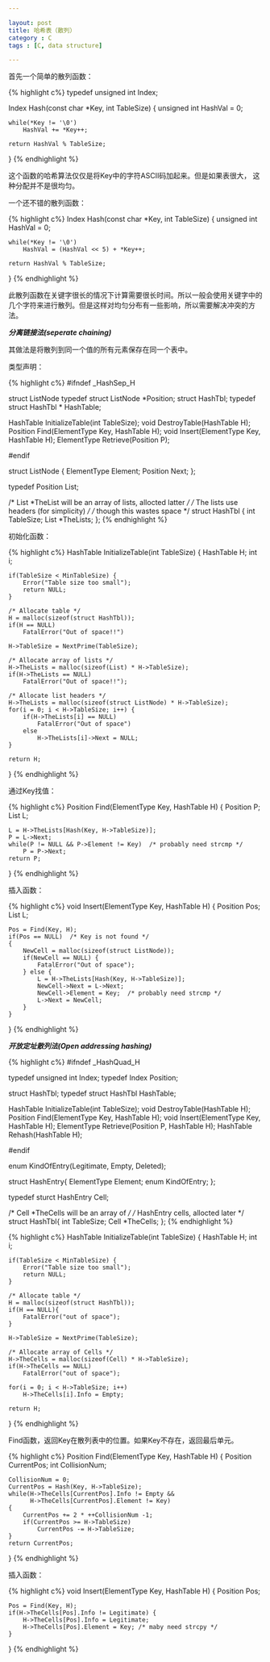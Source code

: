```yaml
---

layout: post
title: 哈希表（散列）
category : C
tags : [C, data structure]

---
```


首先一个简单的散列函数：

{% highlight c%}
typedef unsigned int Index;

Index Hash(const char *Key, int TableSize)
{
    unsigned int HashVal = 0;

    while(*Key != '\0')
        HashVal += *Key++;

    return HashVal % TableSize;
}
{% endhighlight %}

这个函数的哈希算法仅仅是将Key中的字符ASCII码加起来。但是如果表很大，
这种分配并不是很均匀。

一个还不错的散列函数：

{% highlight c%}
Index Hash(const char *Key, int TableSize)
{
    unsigned int HashVal = 0;

    while(*Key != '\0')
        HashVal = (HashVal << 5) + *Key++;

    return HashVal % TableSize;
}
{% endhighlight %}

此散列函数在关键字很长的情况下计算需要很长时间。所以一般会使用关键字中的
几个字符来进行散列。但是这样对均匀分布有一些影响，所以需要解决冲突的方法。

***分离链接法(seperate chaining)***

其做法是将散列到同一个值的所有元素保存在同一个表中。

类型声明：

{% highlight c%}
#ifndef _HashSep_H

struct ListNode
typedef struct ListNode *Position;
struct HashTbl;
typedef struct HashTbl * HashTable;

HashTable InitializeTable(int TableSize);
void DestroyTable(HashTable H);
Position Find(ElementType Key, HashTable H);
void Insert(ElementType Key, HashTable H);
ElementType Retrieve(Position P);

#endif

struct ListNode {
    ElementType Element;
    Position Next;
};

typedef Position List;

/* List *TheList will be an array of lists, allocted latter */
/* The lists use headers (for simplicity) */
/* though this wastes space */
struct HashTbl {
    int TableSize;
    List *TheLists;
};
{% endhighlight %}

初始化函数：

{% highlight c%}
HashTable InitializeTable(int TableSize)
{
    HashTable H;
    int i;

    if(TableSize < MinTableSize) {
        Error("Table size too small");
        return NULL;
    }

    /* Allocate table */
    H = malloc(sizeof(struct HashTbl));
    if(H == NULL)
        FatalError("Out of space!!")

    H->TableSize = NextPrime(TableSize);

    /* Allocate array of lists */
    H->TheLists = malloc(sizeof(List) * H->TableSize);
    if(H->TheLists == NULL)
        FatalError("Out of space!!");

    /* Allocate list headers */
    H->TheLists = malloc(sizeof(struct ListNode) * H->TableSize);
    for(i = 0; i < H->TableSize; i++) {
        if(H->TheLists[i] == NULL)
            FatalError("Out of space")
        else
            H->TheLists[i]->Next = NULL;
    }

    return H;
}
{% endhighlight %}

通过Key找值：

{% highlight c%}
Position Find(ElementType Key, HashTable H)
{
    Position P;
    List L;

    L = H->TheLists[Hash(Key, H->TableSize)];
    P = L->Next;
    while(P != NULL && P->Element != Key)  /* probably need strcmp */
        P = P->Next;
    return P;
}
{% endhighlight %}

插入函数：

{% highlight c%}
void Insert(ElementType Key, HashTable H)
{
    Position Pos;
    List L;

    Pos = Find(Key, H);
    if(Pos == NULL)  /* Key is not found */
    {
        NewCell = malloc(sizeof(struct ListNode));
        if(NewCell == NULL) {
            FatalError("Out of space");
        } else {
            L = H->TheLists[Hash(Key, H->TableSize)];
            NewCell->Next = L->Next;
            NewCell->Element = Key;  /* probably need strcmp */
            L->Next = NewCell;
        }
    }
}
{% endhighlight %}

***开放定址散列法(Open addressing hashing)***

{% highlight c%}
#ifndef _HashQuad_H

typedef unsigned int Index;
typedef Index Position;

struct HashTbl;
typedef struct HashTbl HashTable;

HashTable InitializeTable(int TableSize);
void DestroyTable(HashTable H);
Position Find(ElementType Key, HashTable H);
void Insert(ElementType Key, HashTable H);
ElementType Retrieve(Position P, HashTable H);
HashTable Rehash(HashTable H);

#endif

enum KindOfEntry(Legitimate, Empty, Deleted);

struct HashEntry{
    ElementType Element;
    enum KindOfEntry;
};

typedef sturct HashEntry Cell;

/* Cell *TheCells will be an array of */
/* HashEntry cells, allocted later */
struct HashTbl{
    int TableSize;
    Cell *TheCells;
};
{% endhighlight %}

{% highlight c%}
HashTable InitializeTable(int TableSize)
{
    HashTable H;
    int i;

    if(TableSize < MinTableSize) {
        Error("Table size too small");
        return NULL;
    }

    /* Allocate table */
    H = malloc(sizeof(struct HashTbl));
    if(H == NULL){
        FatalError("out of space");
    }

    H->TableSize = NextPrime(TableSize);

    /* Allocate array of Cells */
    H->TheCells = malloc(sizeof(Cell) * H->TableSize);
    if(H->TheCells == NULL)
        FatalError("out of space");

    for(i = 0; i < H->TableSize; i++)
        H->TheCells[i].Info = Empty;

    return H;
}
{% endhighlight %}

Find函数，返回Key在散列表中的位置。如果Key不存在，返回最后单元。

{% highlight c%}
Position Find(ElementType Key, HashTable H)
{
    Position CurrentPos;
    int CollisionNum;

    CollisionNum = 0;
    CurrentPos = Hash(Key, H->TableSize);
    while(H->TheCells[CurrentPos].Info != Empty &&
          H->TheCells[CurrentPos].Element != Key)
    {
        CurrentPos += 2 * ++CollisionNum -1;
        if(CurrentPos >= H->TableSize)
            CurrentPos -= H->TableSize;
    }
    return CurrentPos;
}
{% endhighlight %}

插入函数：

{% highlight c%}
void Insert(ElementType Key, HashTable H)
{
    Position Pos;

    Pos = Find(Key, H);
    if(H->TheCells[Pos].Info != Legitimate) {
        H->TheCells[Pos].Info = Legitimate;
        H->TheCells[Pos].Element = Key; /* maby need strcpy */
    }
}
{% endhighlight %}
